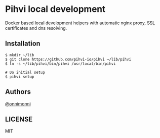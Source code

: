 # Pihvi local development

Docker based local development helpers with automatic nginx proxy, SSL certificates and dns resolving.

## Installation
```
$ mkdir ~/lib
$ git clone https://github.com/pihvi-io/pihvi ~/lib/pihvi
$ ln -s ~/lib/pihvi/bin/pihvi /usr/local/bin/pihvi

# Do initial setup
$ pihvi setup
```

## Authors
[@onnimonni](https://github.com/onnimonni)

## LICENSE
MIT
